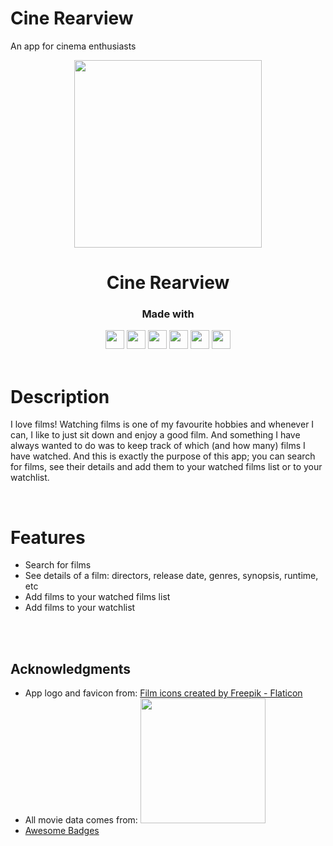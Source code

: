 # Cine Rearview
An app for cinema enthusiasts
<p align="center">
  <a href="http://cine-rearview.vercel.app/">
    <img src="https://cdn-icons-png.flaticon.com/512/745/745752.png" height="300px">
  <a/>
</p>
<h1 align="center">
  Cine Rearview
</h1>
<div align="center">

  <h3>Made with</h3>

  <img src="https://img.shields.io/badge/JavaScript-F7DF1E?style=for-the-badge&logo=JavaScript&logoColor=white" height="30px"/>
  <img src="https://img.shields.io/badge/React-20232A?style=for-the-badge&logo=react&logoColor=61DAFB" height="30px"/>
  <img src="https://img.shields.io/badge/Vite-B73BFE?style=for-the-badge&logo=vite&logoColor=FFD62E" height="30px"/>
  <img src="https://img.shields.io/badge/styled--components-DB7093?style=for-the-badge&logo=styled-components&logoColor=white" height="30px"/>
  <img src="https://img.shields.io/badge/Vercel-000000?style=for-the-badge&logo=vercel&logoColor=white" height="30px"/>
  <img src="http://ForTheBadge.com/images/badges/built-with-love.svg" height="30px"/>
  
  <!-- Badges source: https://dev.to/envoy_/150-badges-for-github-pnk -->
</div>
<br />

# Description
I love films! Watching films is one of my favourite hobbies and whenever I can, I like to just sit down and enjoy a good film.
And something I have always wanted to do was to keep track of which (and how many) films I have watched. And this is exactly the purpose of this app; you can search for films, see their details and add them to your watched films list or to your watchlist.

<br />

# Features

- Search for films
- See details of a film: directors, release date, genres, synopsis, runtime, etc
- Add films to your watched films list
- Add films to your watchlist

<br />
<br />

## Acknowledgments
- App logo and favicon from: <a href="https://www.flaticon.com/free-icons/film" title="film icons">Film icons created by Freepik - Flaticon</a>
- All movie data comes from: <a href="https://developers.themoviedb.org/"><img src="https://www.themoviedb.org/assets/2/v4/logos/v2/blue_long_2-9665a76b1ae401a510ec1e0ca40ddcb3b0cfe45f1d51b77a308fea0845885648.svg" width="200px"/></a>
- [Awesome Badges](https://github.com/Envoy-VC/awesome-badges)
